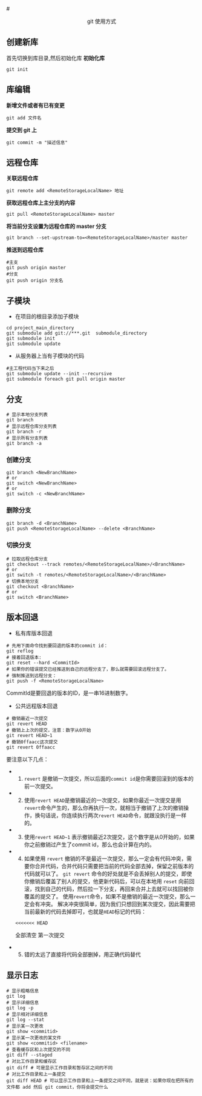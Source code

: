 <!-- @import "my-style.less" -->

#<center>git 使用方式</center>

## 创建新库

首先切换到库目录,然后初始化库
**初始化库**

```shell
git init
```

## 库编辑

**新增文件或者有已有变更**

```shell
git add 文件名
```

**提交到 git 上**

```shell
git commit -m "描述信息"
```

## 远程仓库

**关联远程仓库**

```shell
git remote add <RemoteStorageLocalName> 地址
```

**获取远程仓库上主分支的内容**

```shell
git pull <RemoteStorageLocalName> master
```

**将当前分支设置为远程仓库的 master 分支**

```shell
git branch --set-upstream-to=<RemoteStorageLocalName>/master master
```

**推送到远程仓库**

```shell
#主支
git push origin master
#分支
git push origin 分支名
```

## 子模块

- 在项目的根目录添加子模块

```shell
cd project_main_directory
git submodule add git://***.git  submodule_directory
git submodule init
git submodule update
```

- 从服务器上当有子模块的代码

```shell
#主工程代码当下来之后
git submodule update --init --recursive
git submodule foreach git pull origin master
```

## 分支
```shell
# 显示本地分支列表
git branch
# 显示远程仓库分支列表
git branch -r
# 显示所有分支列表
git branch -a
```
### 创建分支
```shell
git branch <NewBranchName>
# or
git switch <NewBranchName>
# or
git switch -c <NewBranchName>
```
### 删除分支
```shell
git branch -d <BranchName>
git push <RemoteStorageLocalName> --delete <BranchName>
```
### 切换分支
```shell
# 拉取远程仓库分支
git checkout --track remotes/<RemoteStorageLocalName>/<BranchName>
# or
git switch -t remotes/<RemoteStorageLocalName>/<BranchName>
# 切换本地分支
git checkout <BranchName> 
# or 
git switch <BranchName>
```

## 版本回退
- 私有库版本回退
```shell
# 先用下面命令找到要回退的版本的commit id：
git reflog
# 接着回退版本:
git reset --hard <CommitId>
# 如果你的错误提交已经推送到自己的远程分支了，那么就需要回滚远程分支了。
# 强制推送到远程分支：
git push -f <RemoteStorageLocalName>
```
CommitId是要回退的版本的ID，是一串16进制数字。

- 公共远程版本回退
```shell
# 撤销最近一次提交
git revert HEAD                     
# 撤销上上次的提交，注意：数字从0开始
git revert HEAD~1                   
# 撤销0ffaacc这次提交
git revert 0ffaacc                  
```

要注意以下几点：

- 1. `revert` 是撤销一次提交，所以后面的`commit id`是你需要回滚到的版本的前一次提交。

- 2. 使用`revert HEAD`是撤销最近的一次提交，如果你最近一次提交是用`revert`命令产生的，那么你再执行一次，就相当于撤销了上次的撤销操作，换句话说，你连续执行两次`revert HEAD`命令，就跟没执行是一样的。
- 3. 使用`revert HEAD~1` 表示撤销最近2次提交，这个数字是从0开始的，如果你之前撤销过产生了commit id，那么也会计算在内的。
- 4. 如果使用 `revert` 撤销的不是最近一次提交，那么一定会有代码冲突，需要你合并代码，合并代码只需要把当前的代码全部去掉，保留之前版本的代码就可以了。
    `git revert` 命令的好处就是不会丢掉别人的提交，即使你撤销后覆盖了别人的提交，他更新代码后，可以在本地用 `reset` 向前回滚，找到自己的代码，然后拉一下分支，再回来合并上去就可以找回被你覆盖的提交了。
    使用`revert`命令，如果不是撤销的最近一次提交，那么一定会有冲突。
    解决冲突很简单，因为我们只想回到某次提交，因此需要把当前最新的代码去掉即可，也就是`HEAD`标记的代码：
    ```output
    <<<<<<< HEAD
    ```

    全部清空
    第一次提交

- 5. 错的太远了直接将代码全部删掉，用正确代码替代

## 显示日志
```shell
# 显示粗略信息
git log
# 显示详细信息
git log -p
# 显示相对详细信息
git log --stat
# 显示某一次更改
git show <commitid>
# 显示某一次更改的某文件
git show <commitid> <filename>
# 查看缓存区和上次提交的不同
git diff --staged
# 对比工作目录和缓存区
git diff # 可是显示工作目录和暂存区之间的不同
# 对比工作目录和上一条提交
git diff HEAD # 可以显示工作目录和上一条提交之间不同，就是说：如果你现在把所有的文件都 add 然后 git commit，你将会提交什么
```